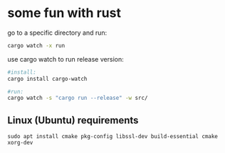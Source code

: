 # some fun with rust

go to a specific directory and run:
```bash
cargo watch -x run
```

use cargo watch to run release version:
```bash
#install:
cargo install cargo-watch

#run:
cargo watch -s "cargo run --release" -w src/
```

## Linux (Ubuntu) requirements
```
sudo apt install cmake pkg-config libssl-dev build-essential cmake xorg-dev
```